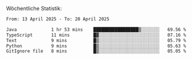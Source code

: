 
Wöchentliche Statistik:
<!--START_SECTION:waka-->

```txt
From: 13 April 2025 - To: 20 April 2025

Java             1 hr 53 mins    █████████████████▒░░░░░░░   69.56 %
TypeScript       11 mins         █▓░░░░░░░░░░░░░░░░░░░░░░░   07.16 %
Text             9 mins          █▒░░░░░░░░░░░░░░░░░░░░░░░   05.79 %
Python           9 mins          █▒░░░░░░░░░░░░░░░░░░░░░░░   05.63 %
GitIgnore file   8 mins          █▒░░░░░░░░░░░░░░░░░░░░░░░   05.05 %
```

<!--END_SECTION:waka-->
